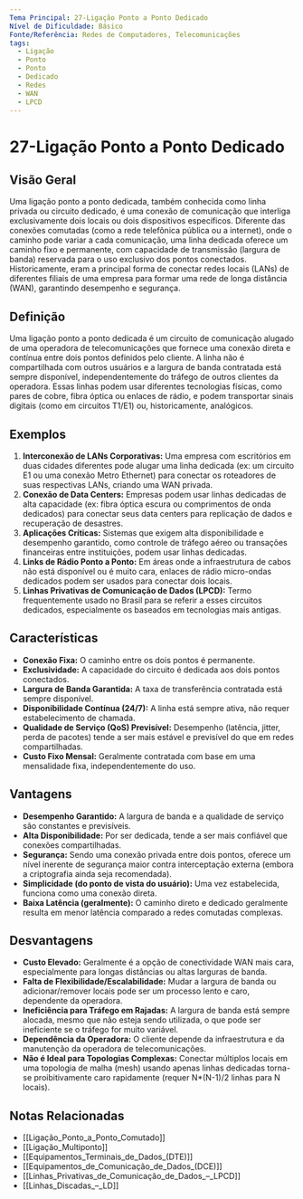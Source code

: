 ```yaml
---
Tema Principal: 27-Ligação Ponto a Ponto Dedicado
Nível de Dificuldade: Básico
Fonte/Referência: Redes de Computadores, Telecomunicações
tags:
  - Ligação
  - Ponto
  - Ponto
  - Dedicado
  - Redes
  - WAN
  - LPCD
---
```


# 27-Ligação Ponto a Ponto Dedicado

## Visão Geral

Uma ligação ponto a ponto dedicada, também conhecida como linha privada ou circuito dedicado, é uma conexão de comunicação que interliga exclusivamente dois locais ou dois dispositivos específicos. Diferente das conexões comutadas (como a rede telefônica pública ou a internet), onde o caminho pode variar a cada comunicação, uma linha dedicada oferece um caminho fixo e permanente, com capacidade de transmissão (largura de banda) reservada para o uso exclusivo dos pontos conectados. Historicamente, eram a principal forma de conectar redes locais (LANs) de diferentes filiais de uma empresa para formar uma rede de longa distância (WAN), garantindo desempenho e segurança.

## Definição

Uma ligação ponto a ponto dedicada é um circuito de comunicação alugado de uma operadora de telecomunicações que fornece uma conexão direta e contínua entre dois pontos definidos pelo cliente. A linha não é compartilhada com outros usuários e a largura de banda contratada está sempre disponível, independentemente do tráfego de outros clientes da operadora. Essas linhas podem usar diferentes tecnologias físicas, como pares de cobre, fibra óptica ou enlaces de rádio, e podem transportar sinais digitais (como em circuitos T1/E1) ou, historicamente, analógicos.

## Exemplos

1.  **Interconexão de LANs Corporativas:** Uma empresa com escritórios em duas cidades diferentes pode alugar uma linha dedicada (ex: um circuito E1 ou uma conexão Metro Ethernet) para conectar os roteadores de suas respectivas LANs, criando uma WAN privada.
2.  **Conexão de Data Centers:** Empresas podem usar linhas dedicadas de alta capacidade (ex: fibra óptica escura ou comprimentos de onda dedicados) para conectar seus data centers para replicação de dados e recuperação de desastres.
3.  **Aplicações Críticas:** Sistemas que exigem alta disponibilidade e desempenho garantido, como controle de tráfego aéreo ou transações financeiras entre instituições, podem usar linhas dedicadas.
4.  **Links de Rádio Ponto a Ponto:** Em áreas onde a infraestrutura de cabos não está disponível ou é muito cara, enlaces de rádio micro-ondas dedicados podem ser usados para conectar dois locais.
5.  **Linhas Privativas de Comunicação de Dados (LPCD):** Termo frequentemente usado no Brasil para se referir a esses circuitos dedicados, especialmente os baseados em tecnologias mais antigas.

## Características

*   **Conexão Fixa:** O caminho entre os dois pontos é permanente.
*   **Exclusividade:** A capacidade do circuito é dedicada aos dois pontos conectados.
*   **Largura de Banda Garantida:** A taxa de transferência contratada está sempre disponível.
*   **Disponibilidade Contínua (24/7):** A linha está sempre ativa, não requer estabelecimento de chamada.
*   **Qualidade de Serviço (QoS) Previsível:** Desempenho (latência, jitter, perda de pacotes) tende a ser mais estável e previsível do que em redes compartilhadas.
*   **Custo Fixo Mensal:** Geralmente contratada com base em uma mensalidade fixa, independentemente do uso.

## Vantagens

*   **Desempenho Garantido:** A largura de banda e a qualidade de serviço são constantes e previsíveis.
*   **Alta Disponibilidade:** Por ser dedicada, tende a ser mais confiável que conexões compartilhadas.
*   **Segurança:** Sendo uma conexão privada entre dois pontos, oferece um nível inerente de segurança maior contra interceptação externa (embora a criptografia ainda seja recomendada).
*   **Simplicidade (do ponto de vista do usuário):** Uma vez estabelecida, funciona como uma conexão direta.
*   **Baixa Latência (geralmente):** O caminho direto e dedicado geralmente resulta em menor latência comparado a redes comutadas complexas.

## Desvantagens

*   **Custo Elevado:** Geralmente é a opção de conectividade WAN mais cara, especialmente para longas distâncias ou altas larguras de banda.
*   **Falta de Flexibilidade/Escalabilidade:** Mudar a largura de banda ou adicionar/remover locais pode ser um processo lento e caro, dependente da operadora.
*   **Ineficiência para Tráfego em Rajadas:** A largura de banda está sempre alocada, mesmo que não esteja sendo utilizada, o que pode ser ineficiente se o tráfego for muito variável.
*   **Dependência da Operadora:** O cliente depende da infraestrutura e da manutenção da operadora de telecomunicações.
*   **Não é Ideal para Topologias Complexas:** Conectar múltiplos locais em uma topologia de malha (mesh) usando apenas linhas dedicadas torna-se proibitivamente caro rapidamente (requer N*(N-1)/2 linhas para N locais).

## Notas Relacionadas

*   [[Ligação_Ponto_a_Ponto_Comutado]]
*   [[Ligação_Multiponto]]
*   [[Equipamentos_Terminais_de_Dados_(DTE)]]
*   [[Equipamentos_de_Comunicação_de_Dados_(DCE)]]
*   [[Linhas_Privativas_de_Comunicação_de_Dados_–_LPCD]]
*   [[Linhas_Discadas_–_LD]]
